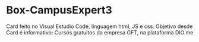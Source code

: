 # Box-CampusExpert3
Card feito no Visual Estudio Code, linguagem html, JS e css.
Objetivo desde Card é informativo: Cursos gratuitos da empresa GFT, na plataforma DIO.me
